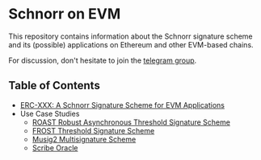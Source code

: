 # Schnorr on EVM

This repository contains information about the Schnorr signature scheme and its (possible) applications on Ethereum and other EVM-based chains.

For discussion, don't hesitate to join the [telegram group](https://t.me/+Vg2lFXt9dtI0ZmMy).

## Table of Contents

- [ERC-XXX: A Schnorr Signature Scheme for EVM Applications](./ERC.md)
- Use Case Studies
    - [ROAST Robust Asynchronous Threshold Signature Scheme](./use-cases/ROAST.md)
    - [FROST Threshold Signature Scheme](./use-cases/FROST.md)
    - [Musig2 Multisignature Scheme](./use-cases/Musig2.md)
    - [Scribe Oracle](./use-cases/Scribe.md)
